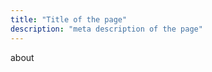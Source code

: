 ```yaml
---
title: "Title of the page"
description: "meta description of the page"
---
```


<!-- Content of the page -->

about
